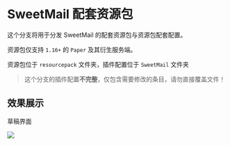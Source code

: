 # SweetMail 配套资源包

这个分支将用于分发 SweetMail 的配套资源包与资源包配套配置。

资源包仅支持 `1.16+` 的 `Paper` 及其衍生服务端。

资源包位于 `resourcepack` 文件夹，插件配置位于 `SweetMail` 文件夹

> 这个分支的插件配置**不完整**，仅包含需要修改的条目，请勿直接覆盖文件！

## 效果展示

草稿界面

![](https://pic1.imgdb.cn/item/67c59a63d0e0a243d40add4a.png)

